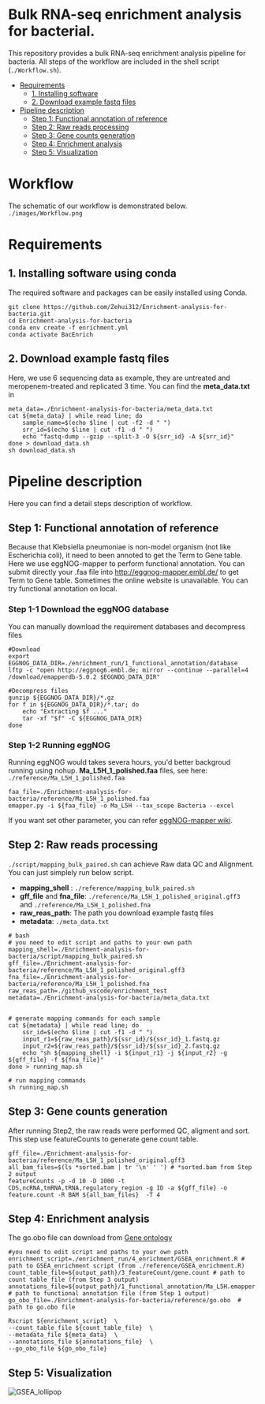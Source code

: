 # Bulk RNA-seq enrichment analysis for bacterial.
This repository provides a bulk RNA-seq enrichment analysis pipeline for bacteria. All steps of the workflow are included in the shell script (`./Workflow.sh`).
- [Requirements](#Requirements)
  -  [1. Installing software](#1.-Installing-software-using-conda)
  -  [2. Download example fastq files](#2.-Download-example-fastq-files)
- [Pipeline description](#pipeline-description)
  -  [Step 1: Functional annotation of reference](#step-1-functional-annotation-of-reference)
  -  [Step 2: Raw reads processing](#step-2-raw-reads-processing)
  -  [Step 3: Gene counts generation](#step-3-gene-counts-generation)
  -  [Step 4: Enrichment analysis](#step-4-enrichment-analysis)
  -  [Step 5: Visualization](#step-5-visualization)
# Workflow
The schematic of our workflow is demonstrated below.
`./images/Workflow.png`
# Requirements
## 1. Installing software using conda
The required software and packages can be easily installed using Conda. 
```
git clone https://github.com/Zehui312/Enrichment-analysis-for-bacteria.git
cd Enrichment-analysis-for-bacteria
conda env create -f enrichment.yml
conda activate BacEnrich
```
## 2. Download example fastq files
Here, we use 6 sequencing data as example, they are untreated and meropenem-treated and replicated 3 time. You can find the **meta_data.txt** in 
```
meta_data=./Enrichment-analysis-for-bacteria/meta_data.txt
cat ${meta_data} | while read line; do
    sample_name=$(echo $line | cut -f2 -d " ")
    srr_id=$(echo $line | cut -f1 -d " ")
    echo "fastq-dump --gzip --split-3 -O ${srr_id} -A ${srr_id}"
done > download_data.sh
sh download_data.sh
```
# Pipeline description
Here you can find a detail steps description of workflow.
## Step 1: Functional annotation of reference
Because that Klebsiella pneumoniae is non-model organism (not like Escherichia coli), it need to been annoted to get the Term to Gene table. Here we use  eggNOG-mapper to perform functional annotation. You can submit directly your .faa file into 
http://eggnog-mapper.embl.de/ to get Term to Gene table. Sometimes the online website is unavailable. You can try functional annotation on local.

### Step 1-1 Download the eggNOG database
You can manually download the requirement databases and decompress files
```
#Download 
export EGGNOG_DATA_DIR=./enrichment_run/1_functional_annotation/database
lftp -c "open http://eggnog6.embl.de; mirror --continue --parallel=4 /download/emapperdb-5.0.2 $EGGNOG_DATA_DIR"

#Decompress files
gunzip ${EGGNOG_DATA_DIR}/*.gz
for f in ${EGGNOG_DATA_DIR}/*.tar; do
    echo "Extracting $f ..."
    tar -xf "$f" -C ${EGGNOG_DATA_DIR}
done
```
### Step 1-2 Running eggNOG
Running eggNOG would takes severa hours, you'd better backgroud running using nohup. 
**Ma_L5H_1_polished.faa** files, see here: `./reference/Ma_L5H_1_polished.faa `
```
faa_file=./Enrichment-analysis-for-bacteria/reference/Ma_L5H_1_polished.faa
emapper.py -i ${faa_file} -o Ma_L5H --tax_scope Bacteria --excel
```
If you want set other parameter, you can refer [eggNOG-mapper wiki](https://github.com/eggnogdb/eggnog-mapper/wiki/eggNOG-mapper-v2.1.5-to-v2.1.13#user-content-Software_Requirements).
## Step 2: Raw reads processing
```./script/mapping_bulk_paired.sh``` can achieve Raw data QC and Alignment. You can just simplely run below script. 
- **mapping_shell** : `./reference/mapping_bulk_paired.sh `
- **gff_file** and **fna_file**: `./reference/Ma_L5H_1_polished_original.gff3 ` and `./reference/Ma_L5H_1_polished.fna`
- **raw_reas_path**: The path you download example fastq files
- **metadata**: `./meta_data.txt`


```
# bash
# you need to edit script and paths to your own path
mapping_shell=./Enrichment-analysis-for-bacteria/script/mapping_bulk_paired.sh
gff_file=./Enrichment-analysis-for-bacteria/reference/Ma_L5H_1_polished_original.gff3
fna_file=./Enrichment-analysis-for-bacteria/reference/Ma_L5H_1_polished.fna
raw_reas_path=./github_vscode/enrichment_test
metadata=./Enrichment-analysis-for-bacteria/meta_data.txt


# generate mapping commands for each sample
cat ${metadata} | while read line; do
    ssr_id=$(echo $line | cut -f1 -d " ")
    input_r1=${raw_reas_path}/${ssr_id}/${ssr_id}_1.fastq.gz
    input_r2=${raw_reas_path}/${ssr_id}/${ssr_id}_2.fastq.gz
    echo "sh ${mapping_shell} -i ${input_r1} -j ${input_r2} -g ${gff_file} -f ${fna_file}"
done > running_map.sh

# run mapping commands 
sh running_map.sh
```

## Step 3: Gene counts generation
After running Step2, the raw reads were performed QC, aligment and sort. This step use featureCounts to generate gene count table.
```
gff_file=./Enrichment-analysis-for-bacteria/reference/Ma_L5H_1_polished_original.gff3
all_bam_files=$(ls *sorted.bam | tr '\n' ' ') # *sorted.bam from Step 2 output
featureCounts -p -d 10 -D 1000 -t CDS,ncRNA,tmRNA,tRNA,regulatory_region -g ID -a ${gff_file} -o feature.count -R BAM ${all_bam_files}  -T 4
```

## Step 4: Enrichment analysis
The go.obo file can download from [Gene ontology](https://geneontology.org/docs/download-ontology/)

```
#you need to edit script and paths to your own path
enrichment_script=./enrichment_run/4_enrichment/GSEA_enrichment.R # path to GSEA_enrichment script (from ./reference/GSEA_enrichment.R)
count_table_file=${output_path}/3_featureCount/gene.count # path to count table file (from Step 3 output) 
annotations_file=${output_path}/1_functional_annotation/Ma_L5H.emapper.annotations.xlsx # path to functional annotation file (from Step 1 output)
go_obo_file=./Enrichment-analysis-for-bacteria/reference/go.obo  # path to go.obo file

Rscript ${enrichment_script}  \
--count_table_file ${count_table_file}  \
--metadata_file ${meta_data}  \
--annotations_file ${annotations_file}  \
--go_obo_file ${go_obo_file}
```
## Step 5: Visualization

![GSEA_lollipop](/images/GSEA_lollipop.jpg)
